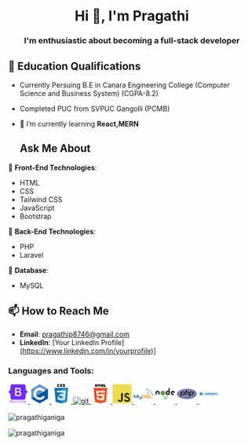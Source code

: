<h1 align="center">Hi 👋, I'm Pragathi</h1>
<h3 align="center">I'm enthusiastic about becoming a full-stack developer</h3>

## 📖 Education Qualifications

- Currently Persuing B.E in Canara Engineering College (Computer Science and Business System) (CGPA-8.2)
- Completed PUC from SVPUC Gangolli (PCMB)

- 🌱 I’m currently learning **React,MERN**

  ## Ask Me About

💬 **Front-End Technologies**:
- HTML
- CSS
- Tailwind CSS
- JavaScript
- Bootstrap

💬 **Back-End Technologies**:
- PHP
- Laravel

💬 **Database**:
- MySQL


## 📫 How to Reach Me

- **Email**: [pragathip8746@gmail.com](mailto:pragathip8746@gmail.com)
- **LinkedIn**: [Your LinkedIn Profile][(https://www.linkedin.com/in/yourprofile)](https://www.linkedin.com/in/pragathi-ganiga-518968224/)]



<h3 align="left">Languages and Tools:</h3>
<p align="left"> <a href="https://getbootstrap.com" target="_blank" rel="noreferrer"> <img src="https://raw.githubusercontent.com/devicons/devicon/master/icons/bootstrap/bootstrap-plain-wordmark.svg" alt="bootstrap" width="40" height="40"/> </a> <a href="https://www.cprogramming.com/" target="_blank" rel="noreferrer"> <img src="https://raw.githubusercontent.com/devicons/devicon/master/icons/c/c-original.svg" alt="c" width="40" height="40"/> </a> <a href="https://www.w3schools.com/css/" target="_blank" rel="noreferrer"> <img src="https://raw.githubusercontent.com/devicons/devicon/master/icons/css3/css3-original-wordmark.svg" alt="css3" width="40" height="40"/> </a> <a href="https://git-scm.com/" target="_blank" rel="noreferrer"> <img src="https://www.vectorlogo.zone/logos/git-scm/git-scm-icon.svg" alt="git" width="40" height="40"/> </a> <a href="https://www.w3.org/html/" target="_blank" rel="noreferrer"> <img src="https://raw.githubusercontent.com/devicons/devicon/master/icons/html5/html5-original-wordmark.svg" alt="html5" width="40" height="40"/> </a> <a href="https://developer.mozilla.org/en-US/docs/Web/JavaScript" target="_blank" rel="noreferrer"> <img src="https://raw.githubusercontent.com/devicons/devicon/master/icons/javascript/javascript-original.svg" alt="javascript" width="40" height="40"/> </a> <a href="https://www.mysql.com/" target="_blank" rel="noreferrer"> <img src="https://raw.githubusercontent.com/devicons/devicon/master/icons/mysql/mysql-original-wordmark.svg" alt="mysql" width="40" height="40"/> </a> <a href="https://nodejs.org" target="_blank" rel="noreferrer"> <img src="https://raw.githubusercontent.com/devicons/devicon/master/icons/nodejs/nodejs-original-wordmark.svg" alt="nodejs" width="40" height="40"/> </a> <a href="https://www.php.net" target="_blank" rel="noreferrer"> <img src="https://raw.githubusercontent.com/devicons/devicon/master/icons/php/php-original.svg" alt="php" width="40" height="40"/> </a> <a href="https://webpack.js.org" target="_blank" rel="noreferrer"> <img src="https://raw.githubusercontent.com/devicons/devicon/d00d0969292a6569d45b06d3f350f463a0107b0d/icons/webpack/webpack-original-wordmark.svg" alt="webpack" width="40" height="40"/> </a> </p>

<p><img align="center" src="https://github-readme-stats.vercel.app/api/top-langs?username=pragathiganiga&show_icons=true&locale=en&layout=compact" alt="pragathiganiga" /></p>

<p><img align="center" src="https://github-readme-streak-stats.herokuapp.com/?user=pragathiganiga&" alt="pragathiganiga" /></p>
